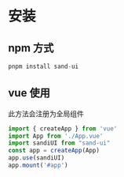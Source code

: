 # 安装

## npm 方式
```javascript
pnpm install sand-ui
```
## vue 使用  

此方法会注册为全局组件
```javascript
import { createApp } from 'vue'
import App from './App.vue'
import sandiUI from "sand-ui"
const app = createApp(App)
app.use(sandiUI)
app.mount('#app')
```

